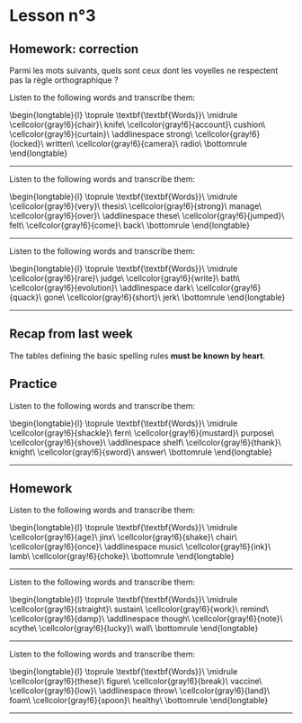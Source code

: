 # Lesson n°3



## Homework: correction

Parmi les mots suivants, quels sont ceux dont les voyelles ne respectent pas la règle orthographique ?

Listen to the following words and transcribe them:



 
\begin{longtable}{l}
\toprule
\textbf{\textbf{Words}}\\
\midrule
\cellcolor{gray!6}{chair}\\
knife\\
\cellcolor{gray!6}{account}\\
cushion\\
\cellcolor{gray!6}{curtain}\\
\addlinespace
strong\\
\cellcolor{gray!6}{locked}\\
written\\
\cellcolor{gray!6}{camera}\\
radio\\
\bottomrule
\end{longtable} 

---

Listen to the following words and transcribe them:



 
\begin{longtable}{l}
\toprule
\textbf{\textbf{Words}}\\
\midrule
\cellcolor{gray!6}{very}\\
thesis\\
\cellcolor{gray!6}{strong}\\
manage\\
\cellcolor{gray!6}{over}\\
\addlinespace
these\\
\cellcolor{gray!6}{jumped}\\
felt\\
\cellcolor{gray!6}{come}\\
back\\
\bottomrule
\end{longtable} 

---

Listen to the following words and transcribe them:



 
\begin{longtable}{l}
\toprule
\textbf{\textbf{Words}}\\
\midrule
\cellcolor{gray!6}{rare}\\
judge\\
\cellcolor{gray!6}{write}\\
bath\\
\cellcolor{gray!6}{evolution}\\
\addlinespace
dark\\
\cellcolor{gray!6}{quack}\\
gone\\
\cellcolor{gray!6}{short}\\
jerk\\
\bottomrule
\end{longtable} 

---



## Recap from last week

The tables defining the basic spelling rules **must be known by heart**.


 
## Practice

Listen to the following words and transcribe them:



 
\begin{longtable}{l}
\toprule
\textbf{\textbf{Words}}\\
\midrule
\cellcolor{gray!6}{shackle}\\
fern\\
\cellcolor{gray!6}{mustard}\\
purpose\\
\cellcolor{gray!6}{shove}\\
\addlinespace
shelf\\
\cellcolor{gray!6}{thank}\\
knight\\
\cellcolor{gray!6}{sword}\\
answer\\
\bottomrule
\end{longtable} 

---



## Homework

Listen to the following words and transcribe them:



 
\begin{longtable}{l}
\toprule
\textbf{\textbf{Words}}\\
\midrule
\cellcolor{gray!6}{age}\\
jinx\\
\cellcolor{gray!6}{shake}\\
chair\\
\cellcolor{gray!6}{once}\\
\addlinespace
music\\
\cellcolor{gray!6}{ink}\\
lamb\\
\cellcolor{gray!6}{choke}\\
\bottomrule
\end{longtable} 

---

Listen to the following words and transcribe them:



 
\begin{longtable}{l}
\toprule
\textbf{\textbf{Words}}\\
\midrule
\cellcolor{gray!6}{straight}\\
sustain\\
\cellcolor{gray!6}{work}\\
remind\\
\cellcolor{gray!6}{damp}\\
\addlinespace
though\\
\cellcolor{gray!6}{note}\\
scythe\\
\cellcolor{gray!6}{lucky}\\
wall\\
\bottomrule
\end{longtable} 

---

Listen to the following words and transcribe them:



 
\begin{longtable}{l}
\toprule
\textbf{\textbf{Words}}\\
\midrule
\cellcolor{gray!6}{these}\\
figure\\
\cellcolor{gray!6}{break}\\
vaccine\\
\cellcolor{gray!6}{low}\\
\addlinespace
throw\\
\cellcolor{gray!6}{land}\\
foam\\
\cellcolor{gray!6}{spoon}\\
healthy\\
\bottomrule
\end{longtable} 

---
